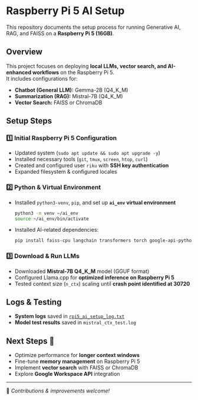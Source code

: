 # Raspberry Pi 5 AI Setup

This repository documents the setup process for running Generative AI, RAG, and FAISS on a **Raspberry Pi 5 (16GB)**.

## Overview

This project focuses on deploying **local LLMs, vector search, and AI-enhanced workflows** on the Raspberry Pi 5.  
It includes configurations for:
- **Chatbot (General LLM):** Gemma-2B (Q4_K_M)
- **Summarization (RAG):** Mistral-7B (Q4_K_M)
- **Vector Search:** FAISS or ChromaDB

## Setup Steps

### 1️⃣ Initial Raspberry Pi 5 Configuration
- Updated system (`sudo apt update && sudo apt upgrade -y`)
- Installed necessary tools (`git`, `tmux`, `screen`, `htop`, `curl`)
- Created and configured user `riku` with **SSH key authentication**
- Expanded filesystem & configured locales

### 2️⃣ Python & Virtual Environment
- Installed `python3-venv`, `pip`, and set up **`ai_env` virtual environment**  
  ```bash
  python3 -m venv ~/ai_env
  source ~/ai_env/bin/activate
  ```
- Installed AI-related dependencies:
  ```bash
  pip install faiss-cpu langchain transformers torch google-api-python-client google-auth
  ```

### 3️⃣ Download & Run LLMs
- Downloaded **Mistral-7B Q4_K_M** model (GGUF format)
- Configured Llama.cpp for **optimized inference on Raspberry Pi 5**
- Tested context size (`n_ctx`) scaling until **crash point identified at 30720**

## Logs & Testing
- **System logs** saved in [`rpi5_ai_setup_log.txt`](rpi5_ai_setup_log.txt)
- **Model test results** saved in `mistral_ctx_test.log`

## Next Steps 🚀
- Optimize performance for **longer context windows**
- Fine-tune **memory management** on Raspberry Pi 5
- Implement **vector search** with FAISS or ChromaDB
- Explore **Google Workspace API** integration

---

📌 *Contributions & improvements welcome!*
